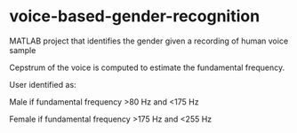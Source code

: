 # voice-based-gender-recognition
MATLAB project that identifies the gender given a recording of human voice sample


Cepstrum of the voice is computed to estimate the fundamental frequency.

User identified as:

Male if fundamental frequency >80 Hz and <175 Hz

Female if fundamental frequency >175 Hz and <255 Hz
